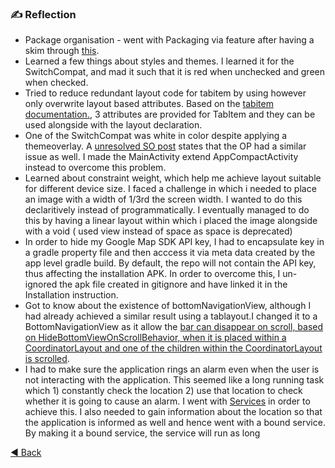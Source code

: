 ### ✍️ Reflection

- Package organisation - went with Packaging via feature after having a skim through [this](https://proandroiddev.com/package-by-type-by-layer-by-feature-vs-package-by-layered-feature-e59921a4dffa).
- Learned a few things about styles and themes. I learned it for the SwitchCompat, and mad it such that it is red when unchecked and green when checked. 
- Tried to reduce redundant layout code for tabitem by using <include> however <include> only overwrite layout based attributes. Based on the [tabitem documentation.](https://stackoverflow.com/a/38035415/11200630), 3 attributes are provided for TabItem and they can be used alongside with the layout declaration.
- One of the SwitchCompat was white in color despite applying a themeoverlay. A [unresolved SO post](https://stackoverflow.com/questions/59086466/after-migration-to-androidx-switchcompat-is-white) states that the OP had a similar issue as well. I made the MainActivity extend AppCompactActivity instead to overcome this problem.
- Learned about constraint weight, which help me achieve layout suitable for different device size. I faced a challenge in which i needed to place an image with a width of 1/3rd the screen width. I wanted to do this declaritively instead of programmatically. I eventually managed to do this by having a linear layout within which i placed the image alongside with a void ( used view instead of space as space is deprecated) 
- In order to hide my Google Map SDK API key, I had to encapsulate key in a gradle property file and then acccess it via meta data created by the app level gradle build. By default, the repo will not contain the API key, thus affecting the installation APK. In order to overcome this, I un-ignored the apk file created in gitignore and have linked it in the Installation instruction.
- Got to know about the existence of bottomNavigationView, although I had already achieved a similar result using a tablayout.I changed it to a BottomNavigationView as it allow the [bar can disappear on scroll, based on HideBottomViewOnScrollBehavior, when it is placed within a CoordinatorLayout and one of the children within the CoordinatorLayout is scrolled](https://developer.android.com/reference/com/google/android/material/bottomnavigation/BottomNavigationView). 
- I had to make sure the application rings an alarm even when the user is not interacting with the application. This seemed like a long running task  which  1) constantly check the location 2) use that location to check whether it is going to cause an alarm. I went with [Services](https://developer.android.com/guide/components/services) in order to achieve this. I also needed to gain information about the location so that the application is informed as well and hence went with a bound service. By making it a bound service, the service will run as long 

[:arrow_backward: Back](https://github.com/Kalaiz/cuedes#%EF%B8%8F-reflection)
